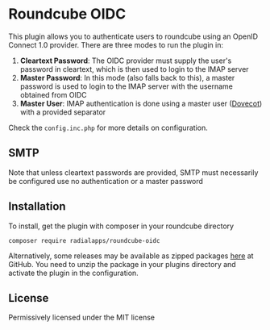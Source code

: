 # Roundcube OIDC

This plugin allows you to authenticate users to roundcube using an OpenID Connect 1.0 provider. There are three modes to run the plugin in:
1. **Cleartext Password**: The OIDC provider must supply the user's password in cleartext, which is then used to login to the IMAP server
2. **Master Password**: In this mode (also falls back to this), a master password is used to login to the IMAP server with the username obtained from OIDC
3. **Master User**: IMAP authentication is done using a master user ([Dovecot](https://doc.dovecot.org/configuration_manual/authentication/master_users/)) with a provided separator

Check the `config.inc.php` for more details on configuration.

## SMTP
Note that unless cleartext passwords are provided, SMTP must necessarily be configured use no authentication or a master password

## Installation
To install, get the plugin with composer in your roundcube directory
```
composer require radialapps/roundcube-oidc
```

Alternatively, some releases may be available as zipped packages [here](https://github.com/pulsejet/roundcube-oidc/releases) at GitHub. You need to unzip the package in your plugins directory and activate the plugin in the configuration.

## License
Permissively licensed under the MIT license

